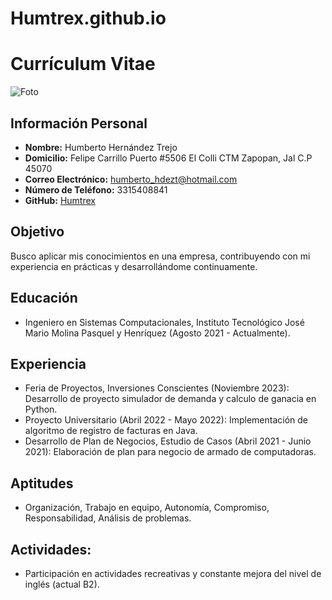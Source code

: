 # Humtrex.github.io

# Currículum Vitae
![Foto](https://lh3.googleusercontent.com/a/ACg8ocLRFmbvXLggrLwntgMG8ji1a94S_rGi9grSIUJIWAHAoQ=s360-c-no)
## Información Personal
- **Nombre:** Humberto Hernández Trejo
- **Domicilio:** Felipe Carrillo Puerto #5506 El Colli CTM Zapopan, Jal C.P 45070
- **Correo Electrónico:** humberto_hdezt@hotmail.com
- **Número de Teléfono:** 3315408841
- **GitHub:** [Humtrex](https://github.com/Humtrex)

## Objetivo
Busco aplicar mis conocimientos en una empresa, contribuyendo con mi experiencia en prácticas y desarrollándome continuamente.

## Educación
- Ingeniero en Sistemas Computacionales, Instituto Tecnológico José Mario Molina Pasquel y Henríquez (Agosto 2021 - Actualmente).

## Experiencia
- Feria de Proyectos, Inversiones Conscientes (Noviembre 2023): Desarrollo de proyecto simulador de demanda y calculo de ganacia en Python.
- Proyecto Universitario (Abril 2022 - Mayo 2022): Implementación de algoritmo de registro de facturas en Java.
- Desarrollo de Plan de Negocios, Estudio de Casos (Abril 2021 - Junio 2021): Elaboración de plan para negocio de armado de computadoras.

## Aptitudes
- Organización, Trabajo en equipo, Autonomía, Compromiso, Responsabilidad, Análisis de problemas.

## Actividades:
- Participación en actividades recreativas y constante mejora del nivel de inglés (actual B2).

